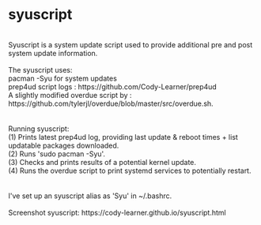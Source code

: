# syuscript														<br>
<br>
Syuscript is a system update script used to provide additional pre and post system update information.			<br>
															<br>
The syuscript uses:													<br>
pacman -Syu for system updates												<br>
prep4ud script logs                              : https://github.com/Cody-Learner/prep4ud 				<br>
A slightly modified overdue script by : https://github.com/tylerjl/overdue/blob/master/src/overdue.sh.			<br>
															<br>
															<br> 
Running syuscript:													<br>
(1) Prints latest prep4ud log, providing last update & reboot times + list updatable packages downloaded.		<br>
(2) Runs 'sudo pacman -Syu'.												<br>
(3) Checks and prints results of a potential kernel update.								<br>
(4) Runs the overdue script to print systemd services to potentially restart.						<br>
															<br>
															<br>
I've set up an syuscript alias as 'Syu' in ~/.bashrc.									<br>
															<br>
Screenshot syuscript: https://cody-learner.github.io/syuscript.html							<br>
															<br>
															<br>